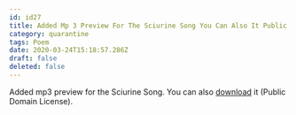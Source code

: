 ```yaml
---
id: id27
title: Added Mp 3 Preview For The Sciurine Song You Can Also It Public Domain License Sciurine Mp 3...
category: quarantine
tags: Poem
date: 2020-03-24T15:18:57.286Z
draft: false
deleted: false
---
```


Added mp3 preview for the Sciurine Song. You can also [download][1] it (Public Domain License).

[1]: sciurine.mp3